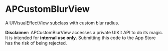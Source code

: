# APCustomBlurView
A UIVisualEffectView subclass with custom blur radius.

**Disclaimer:** APCustomBlurView accesses a private UIKit API to do its magic. It is intended for **internal use only.** Submitting this code to the App Store has the risk of being rejected.
